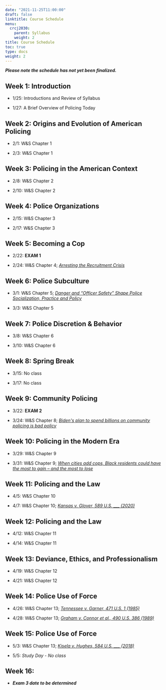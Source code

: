 ```yaml
---
date: "2021-11-25T11:00:00"
draft: false
linktitle: Course Schedule
menu:
  crcj2030:
    parent: Syllabus
    weight: 2
title: Course Schedule
toc: true
type: docs
weight: 2
---
```


***Please note the schedule has not yet been finalized.***

## Week 1: Introduction

* 1/25: Introductions and Review of Syllabus

* 1/27: A Brief Overview of Policing Today

## Week 2: Origins and Evolution of American Policing

* 2/1: W&S Chapter 1

* 2/3: W&S Chapter 1

## Week 3: Policing in the American Context

* 2/8: W&S Chapter 2

* 2/10: W&S Chapter 2

## Week 4: Police Organizations

* 2/15: W&S Chapter 3

* 2/17: W&S Chapter 3

## Week 5: Becoming a Cop

* 2/22: **EXAM 1**

* 2/24: W&S Chapter 4; [*Arresting the Recruitment Crisis*](https://www.city-journal.org/police-departments-recruitment-crisis)

## Week 6: Police Subculture

* 3/1: W&S Chapter 5; [*Danger and “Officer Safety” Shape Police Socialization, Practice and Policy*](https://www.jurist.org/commentary/2020/06/sierra-arevalo-police-training/)

* 3/3: W&S Chapter 5

## Week 7: Police Discretion & Behavior

* 3/8: W&S Chapter 6

* 3/10: W&S Chapter 6

## Week 8: Spring Break

* 3/15: No class

* 3/17: No class

## Week 9: Community Policing

* 3/22: **EXAM 2**

* 3/24: W&S Chapter 8; [*Biden's plan to spend billions on community policing is bad policy*](https://thehill.com/opinion/white-house/563276-bidens-plan-to-spend-billions-on-community-policing-is-bad-policy)

## Week 10: Policing in the Modern Era

* 3/29: W&S Chapter 9

* 3/31: W&S Chapter 9; [*When cities add cops, Black residents could have the most to gain – and the most to lose*](https://www.niskanencenter.org/when-cities-add-cops-black-residents-could-have-the-most-to-gain-and-the-most-to-lose/)

## Week 11: Policing and the Law

* 4/5: W&S Chapter 10

* 4/7: W&S Chapter 10; [*Kansas v. Glover, 589 U.S. ___ (2020)*](https://www.supremecourt.gov/opinions/19pdf/18-556_e1pf.pdf)

## Week 12: Policing and the Law

* 4/12: W&S Chapter 11

* 4/14: W&S Chapter 11

## Week 13: Deviance, Ethics, and Professionalism

* 4/19: W&S Chapter 12

* 4/21: W&S Chapter 12

## Week 14: Police Use of Force

* 4/26: W&S Chapter 13; [*Tennessee v. Garner, 471 U.S. 1 (1985)*](https://www.policinglaw.info/assets/downloads/US_Supreme_Court_Tennessee_v._Garner_1985.pdf)

* 4/28: W&S Chapter 13; [*Graham v. Connor et al., 490 U.S. 386 (1989)*](https://tile.loc.gov/storage-services/service/ll/usrep/usrep490/usrep490386/usrep490386.pdf)

## Week 15: Police Use of Force

* 5/3: W&S Chapter 13; [*Kisela v. Hughes, 584 U.S. ___ (2018)*](https://www.supremecourt.gov/opinions/17pdf/17-467_bqm1.pdf)

* 5/5: *Study Day - No class*

## Week 16: 

* ***Exam 3 date to be determined***
